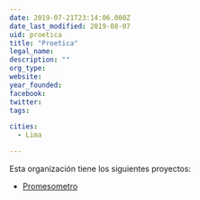 ```yaml
---
date: 2019-07-21T23:14:06.000Z
date_last_modified: 2019-08-07
uid: proetica
title: "Proetica"
legal_name: 
description: ""
org_type: 
website: 
year_founded: 
facebook: 
twitter: 
tags:

cities: 
  - Lima

---
```


Esta organización tiene los siguientes proyectos:

- [Promesometro](/proyectos/promesometro)
